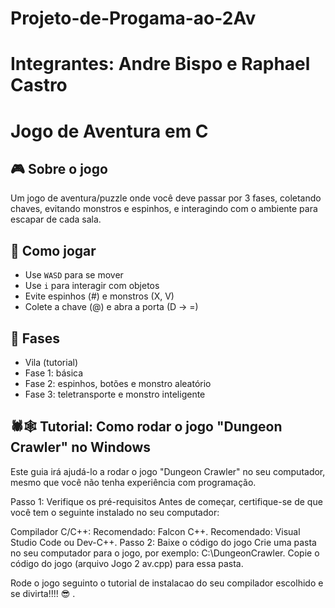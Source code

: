 # Projeto-de-Progama-ao-2Av

# Integrantes: Andre Bispo e Raphael Castro

# Jogo de Aventura em C

## 🎮 Sobre o jogo

Um jogo de aventura/puzzle onde você deve passar por 3 fases, coletando chaves, evitando monstros e espinhos, e interagindo com o ambiente para escapar de cada sala.

## 🚀 Como jogar

- Use `WASD` para se mover
- Use `i` para interagir com objetos
- Evite espinhos (#) e monstros (X, V)
- Colete a chave (@) e abra a porta (D → =)

## 🧩 Fases

- Vila (tutorial)
- Fase 1: básica
- Fase 2: espinhos, botões e monstro aleatório
- Fase 3: teletransporte e monstro inteligente

## 🕷️🕸️ Tutorial: Como rodar o jogo "Dungeon Crawler" no Windows
Este guia irá ajudá-lo a rodar o jogo "Dungeon Crawler" no seu computador, mesmo que você não tenha experiência com programação.

Passo 1: Verifique os pré-requisitos
Antes de começar, certifique-se de que você tem o seguinte instalado no seu computador:

Compilador C/C++:
Recomendado: Falcon C++.
Recomendado: Visual Studio Code ou Dev-C++.
Passo 2: Baixe o código do jogo
Crie uma pasta no seu computador para o jogo, por exemplo: C:\DungeonCrawler.
Copie o código do jogo (arquivo Jogo 2 av.cpp) para essa pasta.

Rode o jogo seguinto o tutorial de instalacao do seu compilador escolhido e se divirta!!!! 😎 .


